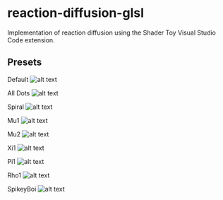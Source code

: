 # reaction-diffusion-glsl
Implementation of reaction diffusion using the Shader Toy Visual Studio Code extension.

## Presets

Default
![alt text](https://github.com/annekagoss/reaction-diffusion-glsl/blob/main/screenshots/default-2.png?raw=true)

All Dots
![alt text](https://github.com/annekagoss/reaction-diffusion-glsl/blob/main/screenshots/allDots.png?raw=true)

Spiral
![alt text](https://github.com/annekagoss/reaction-diffusion-glsl/blob/main/screenshots/spiral-2.png?raw=true)

Mu1
![alt text](https://github.com/annekagoss/reaction-diffusion-glsl/blob/main/screenshots/mu1-2.png?raw=true)

Mu2
![alt text](https://github.com/annekagoss/reaction-diffusion-glsl/blob/main/screenshots/mu2.png?raw=true)

Xi1
![alt text](https://github.com/annekagoss/reaction-diffusion-glsl/blob/main/screenshots/xi1.png?raw=true)

Pi1
![alt text](https://github.com/annekagoss/reaction-diffusion-glsl/blob/main/screenshots/pi1.png?raw=true)

Rho1
![alt text](https://github.com/annekagoss/reaction-diffusion-glsl/blob/main/screenshots/rho1.png?raw=true)

SpikeyBoi
![alt text](https://github.com/annekagoss/reaction-diffusion-glsl/blob/main/screenshots/spikeboi-0.png?raw=true)

